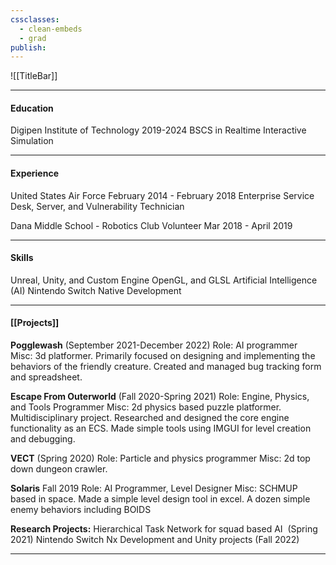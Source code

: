 ```yaml
---
cssclasses:
  - clean-embeds
  - grad
publish:
---
```

<div id='stars'></div>
<div id='stars2'></div>
<div id='stars3'></div>

![[TitleBar]] 


---
#### Education
Digipen Institute of Technology 2019-2024 
BSCS in Realtime Interactive Simulation 

---
#### Experience
United States Air Force
February 2014 - February 2018
Enterprise Service Desk, Server, and Vulnerability Technician 

Dana Middle School - Robotics Club Volunteer
Mar 2018 - April 2019

---
#### Skills
Unreal, Unity, and Custom Engine
OpenGL, and GLSL
Artificial Intelligence (AI)
Nintendo Switch Native Development

---
#### [[Projects]]
**Pogglewash** (September 2021-December 2022)
Role: AI programmer
Misc: 3d platformer. Primarily focused on designing and implementing the behaviors of the friendly creature. Created and managed bug tracking form and spreadsheet.

**Escape From Outerworld** (Fall 2020-Spring 2021)
Role: Engine, Physics, and Tools Programmer
Misc: 2d physics based puzzle platformer. Multidisciplinary project. Researched and designed the core engine functionality as an ECS. Made simple tools using IMGUI for level creation and debugging.

**VECT** (Spring 2020)
Role: Particle and physics programmer
Misc: 2d top down dungeon crawler.

**Solaris** Fall 2019
Role: AI Programmer, Level Designer
Misc: SCHMUP based in space. Made a simple level design tool in excel. A dozen simple enemy behaviors including BOIDS

**Research Projects:**
Hierarchical Task Network for squad based AI                   (Spring 2021)
Nintendo Switch Nx Development and Unity projects  (Fall 2022)

---